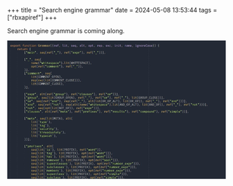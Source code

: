 +++
title = "Search engine grammar"
date = 2024-05-08 13:53:44
tags = ["rbxapiref"]
+++

Search engine grammar is coming along.

![](00.jpg)
